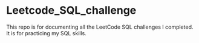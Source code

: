 # Leetcode_SQL_challenge

This repo is for documenting all the LeetCode SQL challenges I completed. It is for practicing my SQL skills.
